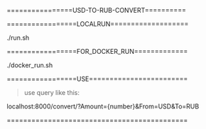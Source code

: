 

================USD-TO-RUB-CONVERT==========


=================LOCALRUN===================

./run.sh

=================FOR_DOCKER_RUN=============

./docker_run.sh

=================USE========================

>use query like this:

localhost:8000/convert/?Amount={number}&From=USD&To=RUB

============================================
